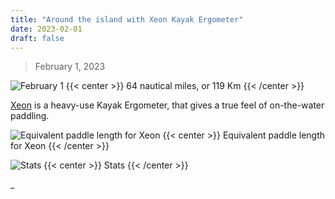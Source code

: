 ```yaml
---
title: "Around the island with Xeon Kayak Ergometer"
date: 2023-02-01
draft: false
---
```


> February 1, 2023

![February 1](/img/feb1.JPG)
{{< center >}}
64 nautical miles, or 119 Km
{{< /center >}}

[Xeon](https://www.kayakpro.com/xeon/) is a heavy-use Kayak Ergometer, that gives a true feel of on-the-water paddling.

![Equivalent paddle length for Xeon](/img/equivalent-paddle-length.JPG)
{{< center >}}
Equivalent paddle length for Xeon
{{< /center >}}

![Stats](/img/Stats.JPG)
{{< center >}}
Stats
{{< /center >}}

\_

